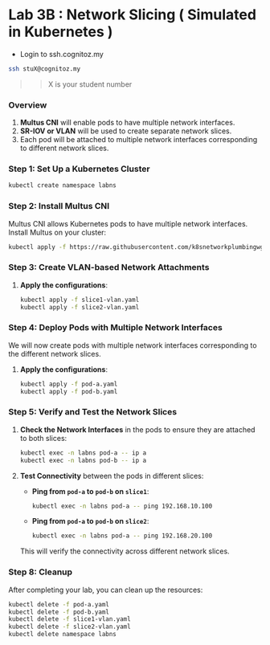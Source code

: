 # Lab 3B : Network Slicing ( Simulated in Kubernetes )


* Login to ssh.cognitoz.my 
```sh 
ssh stuX@cognitoz.my

```
>> X is your student number


### Overview
1. **Multus CNI** will enable pods to have multiple network interfaces.
2. **SR-IOV or VLAN** will be used to create separate network slices.
3. Each pod will be attached to multiple network interfaces corresponding to different network slices.

### Step 1: Set Up a Kubernetes Cluster

```bash 
kubectl create namespace labns
```

### Step 2: Install Multus CNI

Multus CNI allows Kubernetes pods to have multiple network interfaces. Install Multus on your cluster:

```bash
kubectl apply -f https://raw.githubusercontent.com/k8snetworkplumbingwg/multus-cni/master/deployments/multus-daemonset-thick.yml
```


### Step 3: Create VLAN-based Network Attachments

1. **Apply the configurations**:
   ```bash
   kubectl apply -f slice1-vlan.yaml
   kubectl apply -f slice2-vlan.yaml
   ```

### Step 4: Deploy Pods with Multiple Network Interfaces

We will now create pods with multiple network interfaces corresponding to the different network slices.

1. **Apply the configurations**:
   ```bash
   kubectl apply -f pod-a.yaml
   kubectl apply -f pod-b.yaml
   ```

### Step 5: Verify and Test the Network Slices

1. **Check the Network Interfaces** in the pods to ensure they are attached to both slices:
   ```bash
   kubectl exec -n labns pod-a -- ip a
   kubectl exec -n labns pod-b -- ip a
   ```

2. **Test Connectivity** between the pods in different slices:

   - **Ping from `pod-a` to `pod-b` on `slice1`**:
     ```bash
     kubectl exec -n labns pod-a -- ping 192.168.10.100
     ```

   - **Ping from `pod-a` to `pod-b` on `slice2`**:
     ```bash
     kubectl exec -n labns pod-a -- ping 192.168.20.100
     ```

   This will verify the connectivity across different network slices.

### Step 8: Cleanup

After completing your lab, you can clean up the resources:

```bash
kubectl delete -f pod-a.yaml
kubectl delete -f pod-b.yaml
kubectl delete -f slice1-vlan.yaml
kubectl delete -f slice2-vlan.yaml
kubectl delete namespace labns
```
